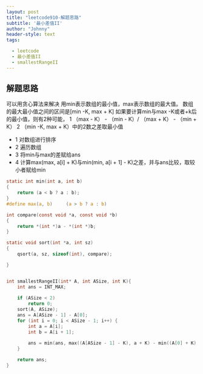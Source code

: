 ```yaml
---
layout: post
title: "leetcode910-解题思路"
subtitle: '最小差值II'
author: "Johnny"
header-style: text
tags:

  - leetcode
  - 最小差值II
  - smallestRangeII
---
```

## 解题思路
可以用贪心算法来解决
用min表示数组的最小值，max表示数组的最大值。
数组的最大最小值之间的区间是[min -K, max + K]
如果要计算min与max -K或者+k后的最小值，则有2种可能，
1  （max - K） - （min - K）/ （max + K） - （min + K） 
2 （min -K, max + K）中的2数之差取最小值

- 1 对数组进行排序
- 2 遍历数组
- 3 将min与max的差赋给ans
- 4 计算max(max, a[i] + K)与min(min, a[i + 1] - K)之差，并与ans比较，取较小者赋给min

```c
static int min(int a, int b)     
{
    return (a < b ? a : b);
}
#define max(a, b)     (a > b ? a : b)

int compare(const void *a, const void *b) 
{
    return *(int *)a - *(int *)b;
}

static void sort(int *a, int sz)
{
    qsort(a, sz, sizeof(int), compare);

}


int smallestRangeII(int* A, int ASize, int K){
    int ans = INT_MAX;
    
    if (ASize < 2) 
        return 0;
    sort(A, ASize);
    ans = A[ASize - 1] - A[0];
    for (int i = 0; i < ASize - 1; i++) {
        int a = A[i];
        int b = A[i + 1];
        
        ans = min(ans, max((A[ASize - 1] - K), a + K) - min((A[0] + K), (b - K)));
    }

    return ans;
}
```
